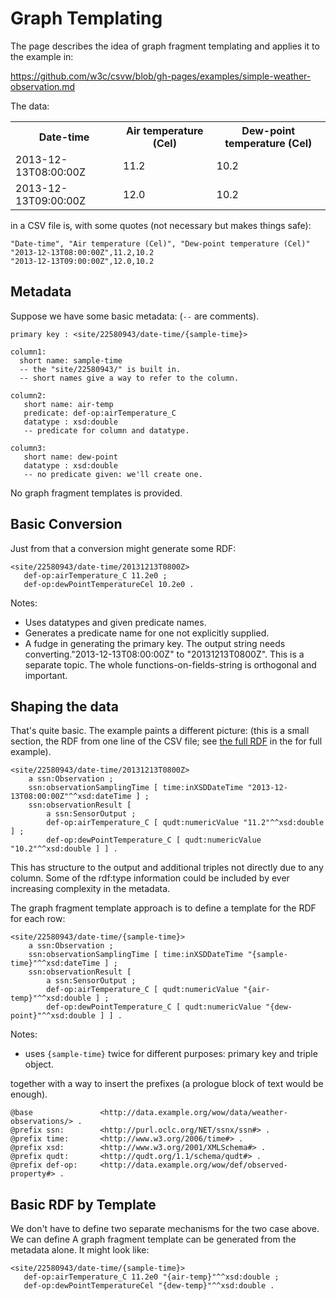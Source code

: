 # Graph Templating


The page describes the idea of graph fragment templating and applies it to the example in:

https://github.com/w3c/csvw/blob/gh-pages/examples/simple-weather-observation.md

The data:
<table>
  <tr><th>Date-time</th><th>Air temperature (Cel)</th><th>Dew-point temperature (Cel)</th></tr>
  <tr><td>2013-12-13T08:00:00Z</td><td>11.2</td><td>10.2</td></tr>                
  <tr><td>2013-12-13T09:00:00Z</td><td>12.0</td><td>10.2</td></tr>
</table>

in a CSV file is, with some quotes (not necessary but makes things safe):

    "Date-time", "Air temperature (Cel)", "Dew-point temperature (Cel)" 
    "2013-12-13T08:00:00Z",11.2,10.2
    "2013-12-13T09:00:00Z",12.0,10.2
 
## Metadata

Suppose we have some basic metadata: (`--` are comments).

    primary key : <site/22580943/date-time/{sample-time}>

    column1: 
      short name: sample-time
      -- the "site/22580943/" is built in.
      -- short names give a way to refer to the column.

    column2:
       short name: air-temp
       predicate: def-op:airTemperature_C
       datatype : xsd:double
       -- predicate for column and datatype.

    column3:
       short name: dew-point
       datatype : xsd:double
       -- no predicate given: we'll create one.

No graph fragment templates is provided.

## Basic Conversion

Just from that a conversion might generate some RDF:

    <site/22580943/date-time/20131213T0800Z>
       def-op:airTemperature_C 11.2e0 ;
       def-op:dewPointTemperatureCel 10.2e0 .

Notes:
* Uses datatypes and given predicate names.
* Generates a predicate name for one not explicitly supplied.
* A fudge in generating the primary key.  The output string needs converting."2013-12-13T08:00:00Z" to "20131213T0800Z".  This is a separate topic.  The whole functions-on-fields-string is orthogonal and important.

## Shaping the data

That's quite basic. The example paints a different picture:
(this is a small section, the RDF from one line of the CSV file; see 
[the full RDF](https://github.com/w3c/csvw/blob/gh-pages/examples/simple-weather-observation.md#rdf-encodinglink)
in the for full example).

    <site/22580943/date-time/20131213T0800Z>
        a ssn:Observation ;
        ssn:observationSamplingTime [ time:inXSDDateTime "2013-12-13T08:00:00Z"^^xsd:dateTime ] ;
        ssn:observationResult [
            a ssn:SensorOutput ;
            def-op:airTemperature_C [ qudt:numericValue "11.2"^^xsd:double ] ;
            def-op:dewPointTemperature_C [ qudt:numericValue "10.2"^^xsd:double ] ] .


This has structure to the output and additional triples not directly due to any column.
Some of the rdf:type information could be included by ever increasing complexity in the metadata.

The graph fragment template approach is to define a template for the RDF for each row:

    <site/22580943/date-time/{sample-time}>
        a ssn:Observation ;
        ssn:observationSamplingTime [ time:inXSDDateTime "{sample-time}"^^xsd:dateTime ] ;
        ssn:observationResult [
            a ssn:SensorOutput ;
            def-op:airTemperature_C [ qudt:numericValue "{air-temp}"^^xsd:double ] ;
            def-op:dewPointTemperature_C [ qudt:numericValue "{dew-point}"^^xsd:double ] ] .

Notes:
* uses `{sample-time}` twice for different purposes: primary key and triple object.

together with a way to insert the prefixes (a prologue block of text would be enough).

    @base               <http://data.example.org/wow/data/weather-observations/> .
    @prefix ssn:        <http://purl.oclc.org/NET/ssnx/ssn#> .
    @prefix time:       <http://www.w3.org/2006/time#> .
    @prefix xsd:        <http://www.w3.org/2001/XMLSchema#> . 
    @prefix qudt:       <http://qudt.org/1.1/schema/qudt#> .
    @prefix def-op:     <http://data.example.org/wow/def/observed-property#> .

## Basic RDF by Template

We don't have to define two separate mechanisms for the two case above.  We can define
A graph fragment template can be generated from the metadata alone.  It might look like:

    <site/22580943/date-time/{sample-time}>
       def-op:airTemperature_C 11.2e0 "{air-temp}"^^xsd:double ;
       def-op:dewPointTemperatureCel "{dew-temp}"^^xsd:double .
